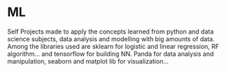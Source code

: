 # ML
Self Projects made to apply the concepts learned from python and data science subjects, data analysis and modelling with big amounts of data.
Among the libraries used are sklearn for logistic and linear regression, RF algorithm... and tensorflow for building NN. Panda for data analysis 
and manipulation, seaborn and matplot lib for visualization...
